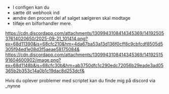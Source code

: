 

 - I configen kan du 
 - sætte dit webhook ind
 - ændre den procent del af salget sælgeren skal modtage
 - tilføje en bilforhandler mere.




https://cdn.discordapp.com/attachments/1309943108414345369/1419250537614020650/2025-09-21_101414.png?ex=68d11390&is=68cfc210&hm=4da67ba53a13d136f0cff8c9cbfcdf8505d5305f94ed1e08d3f5aeae58175084&
https://cdn.discordapp.com/attachments/1309943108414345369/1419251591604600902/image.png?ex=68d1148b&is=68cfc30b&hm=ab3750dfc1c290edc72056b29eade3ad05365b2b353c14a0b1c19dac8d253dcf&

Hvis du oplever problemer med scriptet kan du finde mig på discord via _nynne

